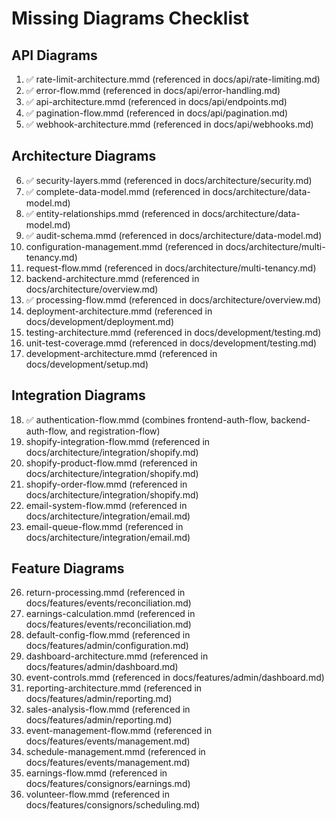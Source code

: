 # Missing Diagrams Checklist

## API Diagrams
1. ✅ rate-limit-architecture.mmd (referenced in docs/api/rate-limiting.md)
2. ✅ error-flow.mmd (referenced in docs/api/error-handling.md)
3. ✅ api-architecture.mmd (referenced in docs/api/endpoints.md)
4. ✅ pagination-flow.mmd (referenced in docs/api/pagination.md)
5. ✅ webhook-architecture.mmd (referenced in docs/api/webhooks.md)

## Architecture Diagrams
6. ✅ security-layers.mmd (referenced in docs/architecture/security.md)
7. ✅ complete-data-model.mmd (referenced in docs/architecture/data-model.md)
8. ✅ entity-relationships.mmd (referenced in docs/architecture/data-model.md)
9. ✅ audit-schema.mmd (referenced in docs/architecture/data-model.md)
10. configuration-management.mmd (referenced in docs/architecture/multi-tenancy.md)
11. request-flow.mmd (referenced in docs/architecture/multi-tenancy.md)
12. backend-architecture.mmd (referenced in docs/architecture/overview.md)
13. ✅ processing-flow.mmd (referenced in docs/architecture/overview.md)
14. deployment-architecture.mmd (referenced in docs/development/deployment.md)
15. testing-architecture.mmd (referenced in docs/development/testing.md)
16. unit-test-coverage.mmd (referenced in docs/development/testing.md)
17. development-architecture.mmd (referenced in docs/development/setup.md)

## Integration Diagrams
18. ✅ authentication-flow.mmd (combines frontend-auth-flow, backend-auth-flow, and registration-flow)
21. shopify-integration-flow.mmd (referenced in docs/architecture/integration/shopify.md)
22. shopify-product-flow.mmd (referenced in docs/architecture/integration/shopify.md)
23. shopify-order-flow.mmd (referenced in docs/architecture/integration/shopify.md)
24. email-system-flow.mmd (referenced in docs/architecture/integration/email.md)
25. email-queue-flow.mmd (referenced in docs/architecture/integration/email.md)

## Feature Diagrams
26. return-processing.mmd (referenced in docs/features/events/reconciliation.md)
27. earnings-calculation.mmd (referenced in docs/features/events/reconciliation.md)
28. default-config-flow.mmd (referenced in docs/features/admin/configuration.md)
29. dashboard-architecture.mmd (referenced in docs/features/admin/dashboard.md)
30. event-controls.mmd (referenced in docs/features/admin/dashboard.md)
31. reporting-architecture.mmd (referenced in docs/features/admin/reporting.md)
32. sales-analysis-flow.mmd (referenced in docs/features/admin/reporting.md)
33. event-management-flow.mmd (referenced in docs/features/events/management.md)
34. schedule-management.mmd (referenced in docs/features/events/management.md)
35. earnings-flow.mmd (referenced in docs/features/consignors/earnings.md)
36. volunteer-flow.mmd (referenced in docs/features/consignors/scheduling.md)
